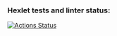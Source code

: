 ### Hexlet tests and linter status:
[![Actions Status](https://github.com/SevaErshov/python-project-lvl1/workflows/hexlet-check/badge.svg)](https://github.com/SevaErshov/python-project-lvl1/actions)